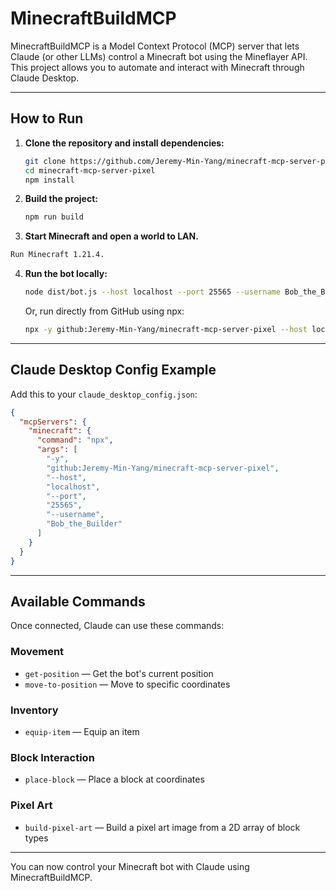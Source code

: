 # MinecraftBuildMCP

MinecraftBuildMCP is a Model Context Protocol (MCP) server that lets Claude (or other LLMs) control a Minecraft bot using the Mineflayer API. This project allows you to automate and interact with Minecraft through Claude Desktop.

---

## How to Run

1. **Clone the repository and install dependencies:**
   ```sh
   git clone https://github.com/Jeremy-Min-Yang/minecraft-mcp-server-pixel.git
   cd minecraft-mcp-server-pixel
   npm install
   ```

2. **Build the project:**
   ```sh
   npm run build
   ```

3. **Start Minecraft and open a world to LAN.**
  ```sh
  Run Minecraft 1.21.4.
  ```

4. **Run the bot locally:**
   ```sh
   node dist/bot.js --host localhost --port 25565 --username Bob_the_Builder
   ```

   Or, run directly from GitHub using npx:
   ```sh
   npx -y github:Jeremy-Min-Yang/minecraft-mcp-server-pixel --host localhost --port 25565 --username Bob_the_Builder
   ```

---

## Claude Desktop Config Example

Add this to your `claude_desktop_config.json`:

```json
{
  "mcpServers": {
    "minecraft": {
      "command": "npx",
      "args": [
        "-y",
        "github:Jeremy-Min-Yang/minecraft-mcp-server-pixel",
        "--host",
        "localhost",
        "--port",
        "25565",
        "--username",
        "Bob_the_Builder"
      ]
    }
  }
}
```

---

## Available Commands

Once connected, Claude can use these commands:

### Movement
- `get-position` — Get the bot's current position
- `move-to-position` — Move to specific coordinates

### Inventory
- `equip-item` — Equip an item

### Block Interaction
- `place-block` — Place a block at coordinates

### Pixel Art
- `build-pixel-art` — Build a pixel art image from a 2D array of block types

---

You can now control your Minecraft bot with Claude using MinecraftBuildMCP. 
